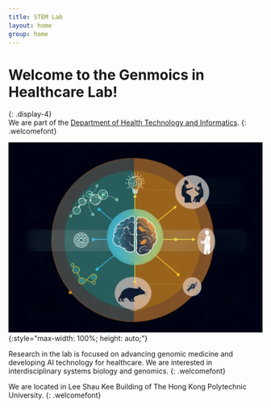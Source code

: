 ```yaml
---
title: STEM Lab
layout: home
group: home
---
```


# Welcome to the Genmoics in Healthcare Lab!
{: .display-4}
<br>
We are part of the [Department of Health Technology and Informatics](https://www.polyu.edu.hk/hti/).
{: .welcomefont}

![lab logo](static/img/logo/home.png){:style="max-width: 100%; height: auto;"}

Research in the lab is focused on advancing genomic medicine and developing AI technology for healthcare.  We are interested in interdisciplinary systems biology and genomics.
{: .welcomefont}

We are located in Lee Shau Kee Building of The Hong Kong Polytechnic University.
{: .welcomefont}
